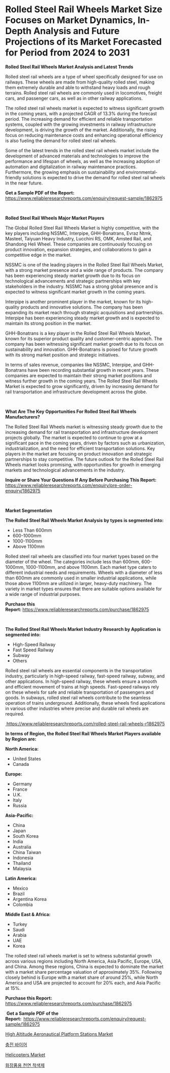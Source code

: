 <p><h1>Rolled Steel Rail Wheels Market Size Focuses on Market Dynamics, In-Depth Analysis and Future Projections of its Market Forecasted for Period from 2024 to 2031</h1></p><p><strong>Rolled Steel Rail Wheels Market Analysis and Latest Trends</strong></p>
<p><p>Rolled steel rail wheels are a type of wheel specifically designed for use on railways. These wheels are made from high-quality rolled steel, making them extremely durable and able to withstand heavy loads and rough terrains. Rolled steel rail wheels are commonly used in locomotives, freight cars, and passenger cars, as well as in other railway applications.</p><p>The rolled steel rail wheels market is expected to witness significant growth in the coming years, with a projected CAGR of 13.3% during the forecast period. The increasing demand for efficient and reliable transportation systems, coupled with the growing investments in railway infrastructure development, is driving the growth of the market. Additionally, the rising focus on reducing maintenance costs and enhancing operational efficiency is also fueling the demand for rolled steel rail wheels.</p><p>Some of the latest trends in the rolled steel rail wheels market include the development of advanced materials and technologies to improve the performance and lifespan of wheels, as well as the increasing adoption of automation and digitalization in railway maintenance practices. Furthermore, the growing emphasis on sustainability and environmental-friendly solutions is expected to drive the demand for rolled steel rail wheels in the near future.</p></p>
<p><strong>Get a Sample PDF of the Report:&nbsp;</strong> <a href="https://www.reliableresearchreports.com/enquiry/request-sample/1862975">https://www.reliableresearchreports.com/enquiry/request-sample/1862975</a></p>
<p>&nbsp;</p>
<p><strong>Rolled Steel Rail Wheels Major Market Players</strong></p>
<p><p>The Global Rolled Steel Rail Wheels Market is highly competitive, with the key players including NSSMC, Interpipe, GHH-Bonatrans, Evraz Ntmk, Masteel, Taiyuan Heavy Industry, Lucchini RS, OMK, Amsted Rail, and Shandong Heli Wheel. These companies are continuously focusing on product innovation, expansion strategies, and collaborations to gain a competitive edge in the market.</p><p>NSSMC is one of the leading players in the Rolled Steel Rail Wheels Market, with a strong market presence and a wide range of products. The company has been experiencing steady market growth due to its focus on technological advancements and strategic partnerships with key stakeholders in the industry. NSSMC has a strong global presence and is expected to witness significant market growth in the coming years.</p><p>Interpipe is another prominent player in the market, known for its high-quality products and innovative solutions. The company has been expanding its market reach through strategic acquisitions and partnerships. Interpipe has been experiencing steady market growth and is expected to maintain its strong position in the market.</p><p>GHH-Bonatrans is a key player in the Rolled Steel Rail Wheels Market, known for its superior product quality and customer-centric approach. The company has been witnessing significant market growth due to its focus on sustainability and innovation. GHH-Bonatrans is poised for future growth with its strong market position and strategic initiatives.</p><p>In terms of sales revenue, companies like NSSMC, Interpipe, and GHH-Bonatrans have been recording substantial growth in recent years. These companies are expected to maintain their strong market positions and witness further growth in the coming years. The Rolled Steel Rail Wheels Market is expected to grow significantly, driven by increasing demand for rail transportation and infrastructure development across the globe.</p></p>
<p>&nbsp;</p>
<p><strong>What Are The Key Opportunities For Rolled Steel Rail Wheels Manufacturers?</strong></p>
<p><p>The Rolled Steel Rail Wheels market is witnessing steady growth due to the increasing demand for rail transportation and infrastructure development projects globally. The market is expected to continue to grow at a significant pace in the coming years, driven by factors such as urbanization, industrialization, and the need for efficient transportation solutions. Key players in the market are focusing on product innovation and strategic partnerships to stay competitive. The future outlook for the Rolled Steel Rail Wheels market looks promising, with opportunities for growth in emerging markets and technological advancements in the industry.</p></p>
<p><strong>Inquire or Share Your Questions If Any Before Purchasing This Report:</strong> <a href="https://www.reliableresearchreports.com/enquiry/pre-order-enquiry/1862975">https://www.reliableresearchreports.com/enquiry/pre-order-enquiry/1862975</a></p>
<p>&nbsp;</p>
<p><strong>Market Segmentation</strong></p>
<p><strong>The Rolled Steel Rail Wheels Market Analysis by types is segmented into:</strong></p>
<p><ul><li>Less Than 600mm</li><li>600-1000mm</li><li>1000-1100mm</li><li>Above 1100mm</li></ul></p>
<p><p>Rolled steel rail wheels are classified into four market types based on the diameter of the wheel. The categories include less than 600mm, 600-1000mm, 1000-1100mm, and above 1100mm. Each market type caters to different industrial needs and requirements. Wheels with a diameter of less than 600mm are commonly used in smaller industrial applications, while those above 1100mm are utilized in larger, heavy-duty machinery. The variety in market types ensures that there are suitable options available for a wide range of industrial purposes.</p></p>
<p><strong>Purchase this Report:&nbsp;</strong><a href="https://www.reliableresearchreports.com/purchase/1862975">https://www.reliableresearchreports.com/purchase/1862975</a></p>
<p>&nbsp;</p>
<p><strong>The Rolled Steel Rail Wheels Market Industry Research by Application is segmented into:</strong></p>
<p><ul><li>High-Speed Railway</li><li>Fast Speed Railway</li><li>Subway</li><li>Others</li></ul></p>
<p><p>Rolled steel rail wheels are essential components in the transportation industry, particularly in high-speed railway, fast-speed railway, subway, and other applications. In high-speed railway, these wheels ensure a smooth and efficient movement of trains at high speeds. Fast-speed railways rely on these wheels for safe and reliable transportation of passengers and goods. In subways, rolled steel rail wheels contribute to the seamless operation of trains underground. Additionally, these wheels find applications in various other industries where precise and durable rail wheels are required.</p></p>
<p><a href="https://www.reliableresearchreports.com/rolled-steel-rail-wheels-r1862975">&nbsp;https://www.reliableresearchreports.com/rolled-steel-rail-wheels-r1862975</a></p>
<p><strong>In terms of Region, the Rolled Steel Rail Wheels Market Players available by Region are:</strong></p>
<p>
    <p> <strong> North America: </strong>
        <ul>
            <li>United States</li>
            <li>Canada</li>
        </ul>
        </p> 
    <p> <strong> Europe: </strong>
        <ul>
            <li>Germany</li>
            <li>France</li>
            <li>U.K.</li>
            <li>Italy</li>
            <li>Russia</li>
        </ul>
        </p> 
    <p> <strong> Asia-Pacific: </strong>
        <ul>
            <li>China</li>
            <li>Japan</li>
            <li>South Korea</li>
            <li>India</li>
            <li>Australia</li>
            <li>China Taiwan</li>
            <li>Indonesia</li>
            <li>Thailand</li>
            <li>Malaysia</li>
        </ul>
        </p> 
    <p> <strong> Latin America: </strong>
        <ul>
            <li>Mexico</li>
            <li>Brazil</li>
            <li>Argentina Korea</li>
            <li>Colombia</li>
        </ul>
        </p> 
    <p> <strong> Middle East & Africa: </strong>
        <ul>
            <li>Turkey</li>
            <li>Saudi</li>
            <li>Arabia</li>
            <li>UAE</li>
            <li>Korea</li>
        </ul>
    </p>
    </p>
<p><p>The rolled steel rail wheels market is set to witness substantial growth across various regions including North America, Asia Pacific, Europe, USA, and China. Among these regions, China is expected to dominate the market with a market share percentage valuation of approximately 35%. Following closely behind is Europe with a market share of around 25%, while North America and USA are projected to account for 20% each, and Asia Pacific at 15%.</p></p>
<p><strong>Purchase this Report: </strong><a href="https://www.reliableresearchreports.com/purchase/1862975">https://www.reliableresearchreports.com/purchase/1862975</a></p>
<p>&nbsp;<strong>Get a Sample PDF of the Report:&nbsp;&nbsp;</strong><a href="https://www.reliableresearchreports.com/enquiry/request-sample/1862975">https://www.reliableresearchreports.com/enquiry/request-sample/1862975</a></p>
<p><strong></strong></p>
<p><p><a href="https://github.com/nicholepatriciadoylenwnrjr0/Market-Research-Report-List-2/blob/main/high-altitude-aeronautical-platform-stations-market.md">High Altitude Aeronautical Platform Stations Market</a></p><p><a href="https://github.com/garnett961902/Market-Research-Report-List-1/blob/main/4919443115228.md">충전 바이어</a></p><p><a href="https://github.com/gamblestampleyjenny50m5sl6/Market-Research-Report-List-3/blob/main/helicopters-market.md">Helicopters Market</a></p><p><a href="https://github.com/Madalyell456456/Market-Research-Report-List-2/blob/main/7968109115227.md">화장품용 천연 착색제</a></p></p>